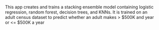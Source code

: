 
This app creates and trains a stacking ensemble model containing logistic regression, random forest, decision trees, and KNNs. It is trained on an adult census dataset to predict whether an adult makes > $500K and year or <= $500K a year
